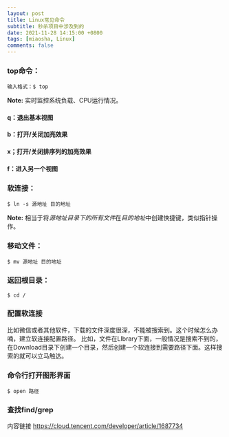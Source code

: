```yaml
---
layout: post
title: Linux常见命令
subtitle: 秒杀项目中涉及到的
date: 2021-11-28 14:15:00 +0800
tags: [miaosha, Linux]
comments: false
---
```


### top命令：
```
输入格式：$ top
```
**Note:** 实时监控系统负载、CPU运行情况。       
#### q：退出基本视图
#### b：打开/关闭加亮效果
#### x；打开/关闭排序列的加亮效果
#### f：进入另一个视图

### 软连接：
```
$ ln -s 源地址 目的地址
```
**Note:** 相当于将*源地址目录下的所有文件*在*目的地址*中创建快捷键，类似指针操作。

### 移动文件：
```
$ mv 源地址 目的地址
```

### 返回根目录：
```
$ cd /
```

### 配置软连接

比如微信或者其他软件，下载的文件深度很深，不能被搜索到。这个时候怎么办喃，建立软连接配置路径。
 比如，文件在LIbrary下面，一般情况是搜索不到的，在Download目录下创建一个目录，然后创建一个软连接到需要路径下面。这样搜索的就可以立马触达。

 ### 命令行打开图形界面
 ```
 $ open 路径
 ```

 ### 查找find/grep

 内容链接 https://cloud.tencent.com/developer/article/1687734